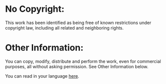 # No Copyright:
This work has been identified as being free of known restrictions under copyright law, including all related and neighboring rights.

# Other Information:
You can copy, modify, distribute and perform the work, even for commercial purposes, all without asking permission. See Other Information below.

You can read in your language [here](https://creativecommons.org/publicdomain/mark/1.0/).
